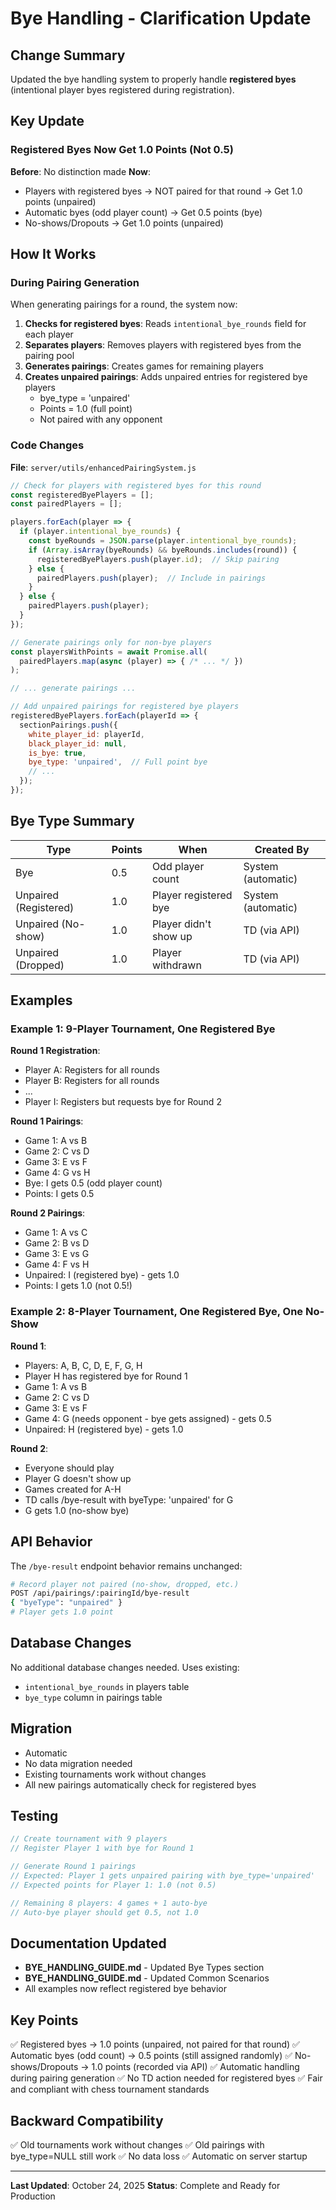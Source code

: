 # Bye Handling - Clarification Update

## Change Summary

Updated the bye handling system to properly handle **registered byes** (intentional player byes registered during registration).

## Key Update

### Registered Byes Now Get 1.0 Points (Not 0.5)

**Before**: No distinction made
**Now**: 
- Players with registered byes → NOT paired for that round → Get 1.0 points (unpaired)
- Automatic byes (odd player count) → Get 0.5 points (bye)
- No-shows/Dropouts → Get 1.0 points (unpaired)

## How It Works

### During Pairing Generation

When generating pairings for a round, the system now:

1. **Checks for registered byes**: Reads `intentional_bye_rounds` field for each player
2. **Separates players**: Removes players with registered byes from the pairing pool
3. **Generates pairings**: Creates games for remaining players
4. **Creates unpaired pairings**: Adds unpaired entries for registered bye players
   - bye_type = 'unpaired'
   - Points = 1.0 (full point)
   - Not paired with any opponent

### Code Changes

**File**: `server/utils/enhancedPairingSystem.js`

```javascript
// Check for players with registered byes for this round
const registeredByePlayers = [];
const pairedPlayers = [];

players.forEach(player => {
  if (player.intentional_bye_rounds) {
    const byeRounds = JSON.parse(player.intentional_bye_rounds);
    if (Array.isArray(byeRounds) && byeRounds.includes(round)) {
      registeredByePlayers.push(player.id);  // Skip pairing
    } else {
      pairedPlayers.push(player);  // Include in pairings
    }
  } else {
    pairedPlayers.push(player);
  }
});

// Generate pairings only for non-bye players
const playersWithPoints = await Promise.all(
  pairedPlayers.map(async (player) => { /* ... */ })
);

// ... generate pairings ...

// Add unpaired pairings for registered bye players
registeredByePlayers.forEach(playerId => {
  sectionPairings.push({
    white_player_id: playerId,
    black_player_id: null,
    is_bye: true,
    bye_type: 'unpaired',  // Full point bye
    // ...
  });
});
```

## Bye Type Summary

| Type | Points | When | Created By |
|------|--------|------|-----------|
| Bye | 0.5 | Odd player count | System (automatic) |
| Unpaired (Registered) | 1.0 | Player registered bye | System (automatic) |
| Unpaired (No-show) | 1.0 | Player didn't show up | TD (via API) |
| Unpaired (Dropped) | 1.0 | Player withdrawn | TD (via API) |

## Examples

### Example 1: 9-Player Tournament, One Registered Bye

**Round 1 Registration**:
- Player A: Registers for all rounds
- Player B: Registers for all rounds
- ...
- Player I: Registers but requests bye for Round 2

**Round 1 Pairings**:
- Game 1: A vs B
- Game 2: C vs D
- Game 3: E vs F
- Game 4: G vs H
- Bye: I gets 0.5 (odd player count)
- Points: I gets 0.5

**Round 2 Pairings**:
- Game 1: A vs C
- Game 2: B vs D
- Game 3: E vs G
- Game 4: F vs H
- Unpaired: I (registered bye) - gets 1.0
- Points: I gets 1.0 (not 0.5!)

### Example 2: 8-Player Tournament, One Registered Bye, One No-Show

**Round 1**:
- Players: A, B, C, D, E, F, G, H
- Player H has registered bye for Round 1
- Game 1: A vs B
- Game 2: C vs D
- Game 3: E vs F
- Game 4: G (needs opponent - bye gets assigned) - gets 0.5
- Unpaired: H (registered bye) - gets 1.0

**Round 2**:
- Everyone should play
- Player G doesn't show up
- Games created for A-H
- TD calls /bye-result with byeType: 'unpaired' for G
- G gets 1.0 (no-show bye)

## API Behavior

The `/bye-result` endpoint behavior remains unchanged:

```bash
# Record player not paired (no-show, dropped, etc.)
POST /api/pairings/:pairingId/bye-result
{ "byeType": "unpaired" }
# Player gets 1.0 point
```

## Database Changes

No additional database changes needed. Uses existing:
- `intentional_bye_rounds` in players table
- `bye_type` column in pairings table

## Migration

- Automatic
- No data migration needed
- Existing tournaments work without changes
- All new pairings automatically check for registered byes

## Testing

```javascript
// Create tournament with 9 players
// Register Player 1 with bye for Round 1

// Generate Round 1 pairings
// Expected: Player 1 gets unpaired pairing with bye_type='unpaired'
// Expected points for Player 1: 1.0 (not 0.5)

// Remaining 8 players: 4 games + 1 auto-bye
// Auto-bye player should get 0.5, not 1.0
```

## Documentation Updated

- **BYE_HANDLING_GUIDE.md** - Updated Bye Types section
- **BYE_HANDLING_GUIDE.md** - Updated Common Scenarios
- All examples now reflect registered bye behavior

## Key Points

✅ Registered byes → 1.0 points (unpaired, not paired for that round)
✅ Automatic byes (odd count) → 0.5 points (still assigned randomly)
✅ No-shows/Dropouts → 1.0 points (recorded via API)
✅ Automatic handling during pairing generation
✅ No TD action needed for registered byes
✅ Fair and compliant with chess tournament standards

## Backward Compatibility

✅ Old tournaments work without changes
✅ Old pairings with bye_type=NULL still work
✅ No data loss
✅ Automatic on server startup

---

**Last Updated**: October 24, 2025
**Status**: Complete and Ready for Production
